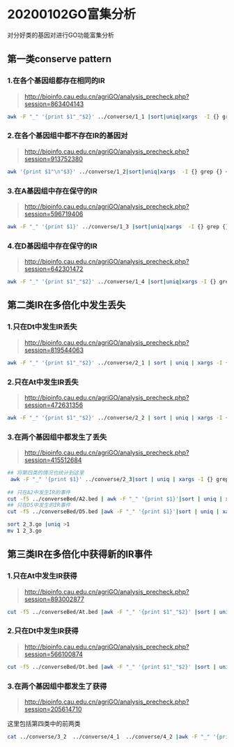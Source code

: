 # 20200102GO富集分析

对分好类的基因对进行GO功能富集分析

## 第一类conserve pattern

### 1.在各个基因组都存在相同的IR

> http://bioinfo.cau.edu.cn/agriGO/analysis_precheck.php?session=863404143 

```bash
awk -F "_" '{print $1"_"$2}' ../converse/1_1 |sort|uniq|xargs  -I {} grep {} ../../../../GhDt_Gr_GhAt_Ga_end_noScaffold |awk '{print $1"\n"$3}' |xargs -I {} grep {} ~/genome_data/Ghirsutum_genome_HAU_v1.1/Gh_Noscagenes_GO_V3.annot >1_1.go
```

### 2.在各个基因组中都不存在IR的基因对

> http://bioinfo.cau.edu.cn/agriGO/analysis_precheck.php?session=913752380 

```bash
awk '{print $1"\n"$3}' ../converse/1_2|sort|uniq|xargs  -I {} grep {} ~/genome_data/Ghirsutum_genome_HAU_v1.1/Gh_Noscagenes_GO_V3.annot  >1_2.go
```

### 3.在A基因组中存在保守的IR

>  http://bioinfo.cau.edu.cn/agriGO/analysis_precheck.php?session=596719406 

```bash
awk -F "_" '{print $1}' ../converse/1_3 |sort|uniq|xargs  -I {} grep {} ../../../../GhDt_Gr_GhAt_Ga_end_noScaffold |awk '{print $1"\n"$3}' |xargs -I {} grep {} ~/genome_data/Ghirsutum_genome_HAU_v1.1/Gh_Noscagenes_GO_V3.annot  >1_3.go
```

### 4.在D基因组中存在保守的IR

>  http://bioinfo.cau.edu.cn/agriGO/analysis_precheck.php?session=642301472 

```bash
awk -F "_" '{print $1"_"$2}' ../converse/1_4 |sort|uniq|xargs -I {} grep {} ../../../../GhDt_Gr_GhAt_Ga_end_noScaffold | awk '{print $1"\n"$3}' | xargs -I {} grep {} ~/genome_data/Ghirsutum_genome_HAU_v1.1/Gh_Noscagenes_GO_V3.annot >1_4.go
```

## 第二类IR在多倍化中发生丢失

### 1.只在Dt中发生IR丢失

>  http://bioinfo.cau.edu.cn/agriGO/analysis_precheck.php?session=819544063 

```bash
awk -F "_" '{print $1"_"$2}' ../converse/2_1 | sort | uniq | xargs -I {} grep {} ../../../../GhDt_Gr_GhAt_Ga_end_noScaffold | awk '{print $1"\n"$3}' | xargs -I {} grep {} ~/genome_data/Ghirsutum_genome_HAU_v1.1/Gh_Noscagenes_GO_V3.annot > 2_1.go
```



### 2.只在At中发生IR丢失

>  http://bioinfo.cau.edu.cn/agriGO/analysis_precheck.php?session=472631356 

```bash
awk -F "_" '{print $1"_"$2}' ../converse/2_2 | sort | uniq | xargs -I {} grep {} ../../../../GhDt_Gr_GhAt_Ga_end_noScaffold | awk '{print $1"\n"$3}' | xargs -I {} grep {} ~/genome_data/Ghirsutum_genome_HAU_v1.1/Gh_Noscagenes_GO_V3.annot > 2_2.go
```



### 3.在两个基因组中都发生了丢失

>  http://bioinfo.cau.edu.cn/agriGO/analysis_precheck.php?session=415512684 

```bash
## 将第四类的情况也统计到这里
 awk -F "_" '{print $1}' ../converse/2_3|sort | uniq | xargs -I {} grep {} ../../../../GhDt_Gr_GhAt_Ga_end_noScaffold | awk '{print $1"\n"$3}' | xargs -I {} grep {} ~/genome_data/Ghirsutum_genome_HAU_v1.1/Gh_Noscagenes_GO_V3.annot >2_3.go
 
## 只在A2中发生IR的事件
cut -f5 ../converseBed/A2.bed | awk -F "_" '{print $1}'|sort | uniq | xargs -I {} grep {} ../../../../GhDt_Gr_GhAt_Ga_end_noScaffold | awk '{print $1"\n"$3}' | xargs -I {} grep {} ~/genome_data/Ghirsutum_genome_HAU_v1.1/Gh_Noscagenes_GO_V3.annot >>2_3.go
## 只在D5中发生的IR事件
cut -f5 ../converseBed/D5.bed |awk -F "_" '{print $1}'|sort | uniq | xargs -I {} grep {} ../../../../GhDt_Gr_GhAt_Ga_end_noScaffold | awk '{print $1"\n"$3}' | xargs -I {} grep {} ~/genome_data/Ghirsutum_genome_HAU_v1.1/Gh_Noscagenes_GO_V3.annot >>2_3.go

sort 2_3.go |uniq >1 
mv 1 2_3.go
```



## 第三类IR在多倍化中获得新的IR事件

### 1.只在At中发生IR获得

>  http://bioinfo.cau.edu.cn/agriGO/analysis_precheck.php?session=893002877 

```bash
cut -f5 ../converseBed/At.bed |awk -F "_" '{print $1"_"$2}' |sort | uniq | xargs -I {} grep {} ../../../../GhDt_Gr_GhAt_Ga_end_noScaffold | awk '{print $1"\n"$3}' | xargs -I {} grep {} ~/genome_data/Ghirsutum_genome_HAU_v1.1/Gh_Noscagenes_GO_V3.annot >3_1.go
```



### 2.只在Dt中发生IR获得

>  http://bioinfo.cau.edu.cn/agriGO/analysis_precheck.php?session=566100874 

```bash
cut -f5 ../converseBed/Dt.bed |awk -F "_" '{print $1"_"$2}' |sort | uniq | xargs -I {} grep {} ../../../../GhDt_Gr_GhAt_Ga_end_noScaffold | awk '{print $1"\n"$3}' | xargs -I {} grep {} ~/genome_data/Ghirsutum_genome_HAU_v1.1/Gh_Noscagenes_GO_V3.annot >3_3.go
```



### 3.在两个基因组中都发生了获得

>  http://bioinfo.cau.edu.cn/agriGO/analysis_precheck.php?session=205614710 

这里包括第四类中的前两类

```bash
cat ../converse/3_2  ../converse/4_1  ../converse/4_2 |awk -F "_" '{print $1"_"$2}'|xargs -I {} grep {} ../../../../GhDt_Gr_GhAt_Ga_end_noScaffold | awk '{print $1"\n"$3}'|sort |uniq |xargs -I {} grep {} ~/genome_data/Ghirsutum_genome_HAU_v1.1/Gh_Noscagenes_GO_V3.annot >3_2.go
```







